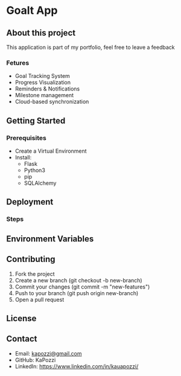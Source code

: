 # Goalt App

## About this project

This application is part of my portfolio, feel free to leave a feedback

### Fetures

- Goal Tracking System 
- Progress Visualization
- Reminders & Notifications
- Milestone management
- Cloud-based synchronization

## Getting Started

### Prerequisites

- Create a Virtual Environment
- Install:
    - Flask
    - Python3
    - pip
    - SQLAlchemy

## Deployment

### Steps

## Environment Variables

## Contributing

1. Fork the project
2. Create a  new branch (git checkout -b new-branch)
3. Commit your changes (git commit -m "new-features")
4. Push to your branch (git push origin new-branch)
5. Open a pull request

## License

## Contact

- Email: kapozzi@gmail.com
- GitHub: KaPozzi
- LinkedIn: https://www.linkedin.com/in/kauapozzi/
